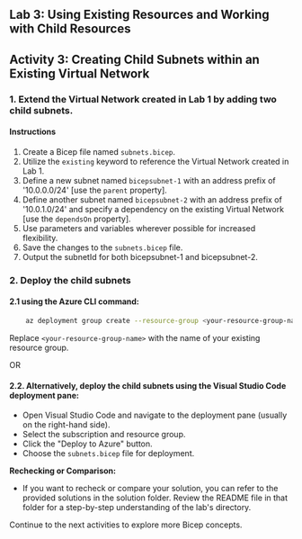 ## Lab 3: Using Existing Resources and Working with Child Resources

## Activity 3: Creating Child Subnets within an Existing Virtual Network

### 1. Extend the Virtual Network created in Lab 1 by adding two child subnets.

   #### Instructions
 1. Create a Bicep file named `subnets.bicep`.
 2. Utilize the `existing` keyword to reference the Virtual Network created in Lab 1.
 3. Define a new subnet named `bicepsubnet-1` with an address prefix of '10.0.0.0/24' [use the `parent` property].
 4. Define another subnet named `bicepsubnet-2` with an address prefix of '10.0.1.0/24' and specify a dependency on the existing Virtual Network [use the `dependsOn` property].
 5. Use parameters and variables wherever possible for increased flexibility.
 6. Save the changes to the `subnets.bicep` file.
 7. Output the subnetId for both bicepsubnet-1 and bicepsubnet-2.

### 2. Deploy the child subnets 

#### 2.1 using the Azure CLI command:
    
 ```bash
     az deployment group create --resource-group <your-resource-group-name> --template-file subnets.bicep --parameters subnets.bicepparam
  ```
Replace `<your-resource-group-name>` with the name of your existing resource group.

OR

#### 2.2. Alternatively, deploy the child subnets using the Visual Studio Code deployment pane:
   - Open Visual Studio Code and navigate to the deployment pane (usually on the right-hand side).
   - Select the subscription and resource group.
   - Click the "Deploy to Azure" button.
   - Choose the `subnets.bicep` file for deployment.

**Rechecking or Comparison:**
- If you want to recheck or compare your solution, you can refer to the provided solutions in the solution folder. Review the README file in that folder for a step-by-step understanding of the lab's directory.

Continue to the next activities to explore more Bicep concepts.
